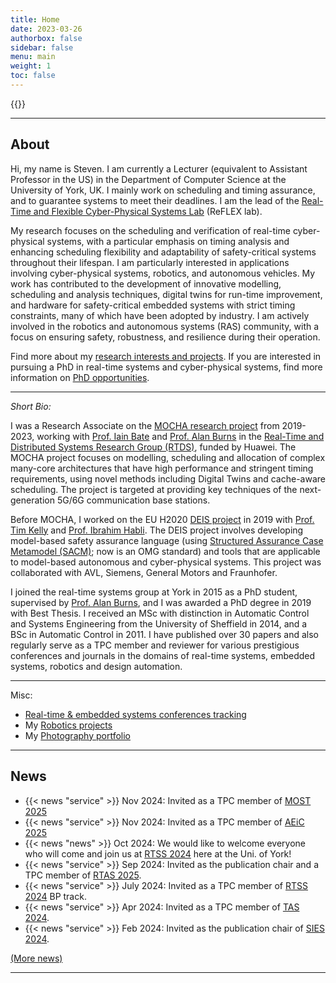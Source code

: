 ```yaml
---
title: Home
date: 2023-03-26
authorbox: false
sidebar: false
menu: main
weight: 1
toc: false
---
```


{{<contact>}}

---

## About
Hi, my name is Steven. I am currently a Lecturer (equivalent to Assistant Professor in the US) in the Department of Computer Science at the University of York, UK. I mainly work on scheduling and timing assurance, and to guarantee systems to meet their deadlines. I am the lead of the [Real-Time and Flexible Cyber-Physical Systems Lab](https://www.xiaotiandai.com/lab/) (ReFLEX lab).

My research focuses on the scheduling and verification of real-time cyber-physical systems, with a particular emphasis on timing analysis and enhancing scheduling flexibility and adaptability of safety-critical systems throughout their lifespan. I am particularly interested in applications involving cyber-physical systems, robotics, and autonomous vehicles. My work has contributed to the development of innovative modelling, scheduling and analysis techniques, digital twins for run-time improvement, and hardware for safety-critical embedded systems with strict timing constraints, many of which have been adopted by industry. I am actively involved in the robotics and autonomous systems (RAS) community, with a focus on ensuring safety, robustness, and resilience during their operation.

Find more about my [research interests and projects](/research). If you are interested in pursuing a PhD in real-time systems and cyber-physical systems, find more information on [PhD opportunities](https://www.xiaotiandai.com/lab/).

---

*Short Bio:*

I was a Research Associate on the [MOCHA research project](https://www.cs.york.ac.uk/rts/mocha/) from 2019-2023, working with [Prof. Iain Bate](https://www-users.cs.york.ac.uk/~ijb/) and [Prof. Alan Burns](https://www-users.cs.york.ac.uk/~burns/) in the [Real-Time and Distributed Systems Research Group (RTDS)](https://www.cs.york.ac.uk/rts/index.html), funded by Huawei. The MOCHA project focuses on modelling, scheduling and allocation of complex many-core architectures that have high performance and stringent timing requirements, using novel methods including Digital Twins and cache-aware scheduling. The project is targeted at providing key techniques of the next-generation 5G/6G communication base stations.

Before MOCHA, I worked on the EU H2020 [DEIS project](https://deis-project.eu) in 2019 with [Prof. Tim Kelly](https://www.cs.york.ac.uk/people/tpk) and [Prof. Ibrahim Habli](https://www.cs.york.ac.uk/people/ihabli). The DEIS project involves developing model-based safety assurance language (using [Structured Assurance Case Metamodel (SACM)](https://www.omg.org/spec/SACM/2.0/About-SACM/); now is an OMG standard) and tools that are applicable to model-based autonomous and cyber-physical systems. This project was collaborated with AVL, Siemens, General Motors and Fraunhofer.

I joined the real-time systems group at York in 2015 as a PhD student, supervised by [Prof. Alan Burns](https://www-users.cs.york.ac.uk/~burns/), and I was awarded a PhD degree in 2019 with Best Thesis. I received an MSc with distinction in Automatic Control and Systems Engineering from the University of Sheffield in 2014, and a BSc in Automatic Control in 2011. I have published over 30 papers and also regularly serve as a TPC member and reviewer for various prestigious conferences and journals in the domains of real-time systems, embedded systems, robotics and design automation.

---

Misc:

- [Real-time & embedded systems conferences tracking](https://automaticdai.github.io/realtime-embedded-conferences/)
- My [Robotics projects](/robots/)
- My [Photography portfolio](https://automaticdai.wixsite.com/home)

---

## News

- {{< news "service" >}} Nov 2024: Invited as a TPC member of [MOST 2025](https://ieeemobility.org/MOST2025/)
- {{< news "service" >}} Nov 2024: Invited as a TPC member of [AEiC 2025](https://www.ada-europe.org/conference2025/)
- {{< news "news" >}} Oct 2024: We would like to welcome everyone who will come and join us at [RTSS 2024](https://2024.rtss.org/) here at the Uni. of York!
- {{< news "service" >}} Sep 2024: Invited as the publication chair and a TPC member of [RTAS 2025](https://2025.rtas.org/).
- {{< news "service" >}} July 2024: Invited as a TPC member of [RTSS 2024](https://2024.rtss.org/) BP track.
- {{< news "service" >}} Apr 2024: Invited as a TPC member of [TAS 2024](https://symposium.tas.ac.uk/2024/).
- {{< news "service" >}} Feb 2024: Invited as the publication chair of [SIES 2024](https://ieee-sies.org/).

[(More news)](/news)

---
